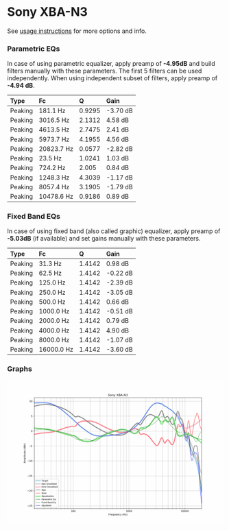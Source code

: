 # Sony XBA-N3
See [usage instructions](https://github.com/jaakkopasanen/AutoEq#usage) for more options and info.

### Parametric EQs
In case of using parametric equalizer, apply preamp of **-4.95dB** and build filters manually
with these parameters. The first 5 filters can be used independently.
When using independent subset of filters, apply preamp of **-4.94 dB**.

| Type    | Fc         |      Q | Gain     |
|:--------|:-----------|:-------|:---------|
| Peaking | 181.1 Hz   | 0.9295 | -3.70 dB |
| Peaking | 3016.5 Hz  | 2.1312 | 4.58 dB  |
| Peaking | 4613.5 Hz  | 2.7475 | 2.41 dB  |
| Peaking | 5973.7 Hz  | 4.1955 | 4.56 dB  |
| Peaking | 20823.7 Hz | 0.0577 | -2.82 dB |
| Peaking | 23.5 Hz    | 1.0241 | 1.03 dB  |
| Peaking | 724.2 Hz   | 2.005  | 0.84 dB  |
| Peaking | 1248.3 Hz  | 4.3039 | -1.17 dB |
| Peaking | 8057.4 Hz  | 3.1905 | -1.79 dB |
| Peaking | 10478.6 Hz | 0.9186 | 0.89 dB  |

### Fixed Band EQs
In case of using fixed band (also called graphic) equalizer, apply preamp of **-5.03dB**
(if available) and set gains manually with these parameters.

| Type    | Fc         |      Q | Gain     |
|:--------|:-----------|:-------|:---------|
| Peaking | 31.3 Hz    | 1.4142 | 0.98 dB  |
| Peaking | 62.5 Hz    | 1.4142 | -0.22 dB |
| Peaking | 125.0 Hz   | 1.4142 | -2.39 dB |
| Peaking | 250.0 Hz   | 1.4142 | -3.05 dB |
| Peaking | 500.0 Hz   | 1.4142 | 0.66 dB  |
| Peaking | 1000.0 Hz  | 1.4142 | -0.51 dB |
| Peaking | 2000.0 Hz  | 1.4142 | 0.79 dB  |
| Peaking | 4000.0 Hz  | 1.4142 | 4.90 dB  |
| Peaking | 8000.0 Hz  | 1.4142 | -1.07 dB |
| Peaking | 16000.0 Hz | 1.4142 | -3.60 dB |

### Graphs
![](./Sony%20XBA-N3.png)